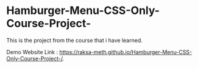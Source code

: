 # Hamburger-Menu-CSS-Only-Course-Project-
This is the project from the course that i have learned.

Demo Website Link : https://raksa-meth.github.io/Hamburger-Menu-CSS-Only-Course-Project-/.
